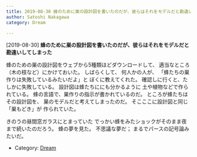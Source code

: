 ```yaml
---
title: 2019-08-30 蜂のために巣の設計図を書いたのだが、彼らはそれをモデルだと勘違いしてしまった
author: Satoshi Nakagawa
category: Dream

---
```


[2019-08-30] **蜂のために巣の設計図を書いたのだが、彼らはそれをモデルだと勘違いしてしまった** 

 蜂のための巣の設計図をウェブから5種類ほどダウンロードして、
適当なところ（木の枝など）にかけておいた。
しばらくして、
何人かの人が、
「蜂たちの巣作りは失敗しているみたいだよ」と
ぼくに教えてくれた。
確認しに行くと、たしかに失敗している。
設計図は蜂たちににも分かるように
土や植物などで作られている。
蜂の言語で、巣作りの指示が書かれているのだ。
ところが蜂たちはその設計図を、
巣のモデルだと考えてしまったのだ。
そこここに設計図と同じ「巣もどき」が
作られていた。

 きのうの昼間窓ガラスにとまっていた
でっかい蜂をみたショックがそのまま夜まで続いたのだろう。
蜂の夢を見た。
不思議な夢だ；
まるでパースの記号論みたいだ。

- Category: [Dream](https://merapano.github.io/categories.html#Dream)

